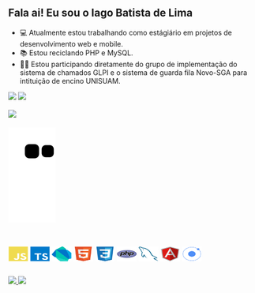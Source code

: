 ## Fala ai! Eu sou o Iago Batista de Lima 
- 💻 Atualmente estou trabalhando como estágiário em projetos de desenvolvimento web e mobile.
- 📚 Estou reciclando PHP e MySQL. 
- :man_technologist: Estou participando diretamente do grupo de implementação do sistema de chamados GLPI e o sistema de guarda fila Novo-SGA para intituição de encino UNISUAM.

![](https://github-readme-stats.vercel.app/api?username=IagoB7ima&theme=chartreuse-dark&hide_border=false&include_all_commits=true&count_private=true)
![](https://github-readme-streak-stats.herokuapp.com/?user=IagoB7ima&theme=chartreuse-dark&hide_border=false)<br/><br/>
![](https://github-readme-stats.vercel.app/api/top-langs/?username=IagoB7ima&theme=chartreuse-dark&hide_border=false&include_all_commits=true&count_private=true&layout=compact)</br></br>
![Snake animation](https://github.com/IagoB7ima/IagoB7ima/blob/output/github-contribution-grid-snake.svg)


  
##
  
<div style="display: inline_block"><br>
  <img align="center" alt="Iago-Js" height="30" width="40" src="https://raw.githubusercontent.com/devicons/devicon/master/icons/javascript/javascript-plain.svg">
  <img align="center" alt="Iago-Ts" height="30" width="40" src="https://raw.githubusercontent.com/devicons/devicon/master/icons/typescript/typescript-plain.svg">
  <img align="center" alt="Iago-Dart" height="30" width="40" src="https://raw.githubusercontent.com/devicons/devicon/master/icons/dart/dart-original.svg">
  <img align="center" alt="Iago-HTML" height="30" width="40" src="https://raw.githubusercontent.com/devicons/devicon/master/icons/html5/html5-original.svg">
  <img align="center" alt="Iago-CSS" height="30" width="40" src="https://raw.githubusercontent.com/devicons/devicon/master/icons/css3/css3-original.svg">
  <img align="center" alt="Iago-PHP" height="30" width="40" src="https://raw.githubusercontent.com/devicons/devicon/master/icons/php/php-original.svg">
  <img align="center" alt="Iago-MySQL" height="30" width="40" src="https://raw.githubusercontent.com/devicons/devicon/master/icons/mysql/mysql-original.svg">
  <img align="center" alt="Iago-Angular" height="30" width="40" src="https://raw.githubusercontent.com/devicons/devicon/master/icons/angularjs/angularjs-original.svg">
  <img align="center" alt="Iago-Ionic" height="30" width="40" src="https://raw.githubusercontent.com/devicons/devicon/master/icons/ionic/ionic-original.svg">
</div>
  
##
<div>
  <a href = "mailto:iagonumero1@gmail.com"><img src="https://img.shields.io/badge/-Gmail-%23333?style=for-the-badge&logo=gmail&logoColor=white" target="_blank">   </a>
  <a href="https://www.linkedin.com/in/iagoblima" target="_blank"><img src="https://img.shields.io/badge/-LinkedIn-%230077B5?style=for-the-         badge&logo=linkedin&logoColor=white" target="_blank"></a>
   
 <!--![Snake animation](https://github.com/iagob7ima/iagob7ima/blob/output/github-contribution-grid-snake.svg)-->
</div>
 
